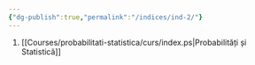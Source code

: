 ```yaml
---
{"dg-publish":true,"permalink":"/indices/ind-2/"}
---
```


1. [[Courses/probabilitati-statistica/curs/index.ps\|Probabilități și Statistică]]
